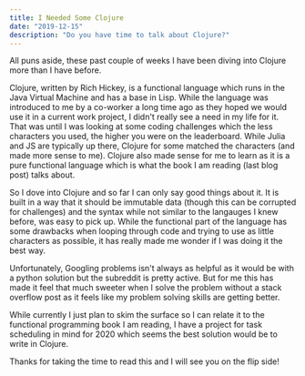 ```yaml
---
title: I Needed Some Clojure
date: "2019-12-15"
description: "Do you have time to talk about Clojure?"
---
```


All puns aside, these past couple of weeks I have been diving into Clojure more than I have before.

Clojure, written by Rich Hickey, is a functional language which runs in the Java Virtual Machine and has a base in Lisp. While the language was introduced to me by a co-worker a long time ago as they hoped we would use it in a current work project, I didn't really see a need in my life for it.
 That was until I was looking at some coding challenges which the less characters you used, the higher you were on the leaderboard. While Julia and JS are typically up there, Clojure for some matched the characters (and made more sense to me). Clojure also made sense for me to learn as it is a pure functional language which is what the book I am reading (last blog post) talks about.

So I dove into Clojure and so far I can only say good things about it. It is built in a way that it should be immutable data (though this can be corrupted for challenges) and the syntax while not similar to the langauges I knew before, was easy to pick up. While the functional part of the language has some drawbacks when looping through code and trying to use as little characters as possible, it has really made me wonder if I was doing it the best way. 

Unfortunately, Googling problems isn't always as helpful as it would be with a python solution but the subreddit is pretty active. But for me this has made it feel that much sweeter when I solve the problem without a stack overflow post as it feels like my problem solving skills are getting better. 

While currently I just plan to skim the surface so I can relate it to the functional programming book I am reading, I have a project for task scheduling in mind for 2020 which seems the best solution would be to write in Clojure.

Thanks for taking the time to read this and I will see you on the flip side!